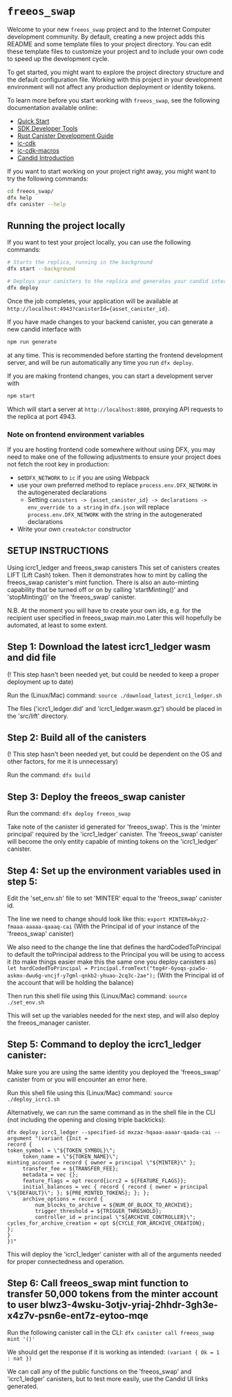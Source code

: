 # `freeos_swap`

Welcome to your new `freeos_swap` project and to the Internet Computer development community. By default, creating a new project adds this README and some template files to your project directory. You can edit these template files to customize your project and to include your own code to speed up the development cycle.

To get started, you might want to explore the project directory structure and the default configuration file. Working with this project in your development environment will not affect any production deployment or identity tokens.

To learn more before you start working with `freeos_swap`, see the following documentation available online:

- [Quick Start](https://internetcomputer.org/docs/current/developer-docs/setup/deploy-locally)
- [SDK Developer Tools](https://internetcomputer.org/docs/current/developer-docs/setup/install)
- [Rust Canister Development Guide](https://internetcomputer.org/docs/current/developer-docs/backend/rust/)
- [ic-cdk](https://docs.rs/ic-cdk)
- [ic-cdk-macros](https://docs.rs/ic-cdk-macros)
- [Candid Introduction](https://internetcomputer.org/docs/current/developer-docs/backend/candid/)

If you want to start working on your project right away, you might want to try the following commands:

```bash
cd freeos_swap/
dfx help
dfx canister --help
```

## Running the project locally

If you want to test your project locally, you can use the following commands:

```bash
# Starts the replica, running in the background
dfx start --background

# Deploys your canisters to the replica and generates your candid interface
dfx deploy
```

Once the job completes, your application will be available at `http://localhost:4943?canisterId={asset_canister_id}`.

If you have made changes to your backend canister, you can generate a new candid interface with

```bash
npm run generate
```

at any time. This is recommended before starting the frontend development server, and will be run automatically any time you run `dfx deploy`.

If you are making frontend changes, you can start a development server with

```bash
npm start
```

Which will start a server at `http://localhost:8080`, proxying API requests to the replica at port 4943.

### Note on frontend environment variables

If you are hosting frontend code somewhere without using DFX, you may need to make one of the following adjustments to ensure your project does not fetch the root key in production:

- set`DFX_NETWORK` to `ic` if you are using Webpack
- use your own preferred method to replace `process.env.DFX_NETWORK` in the autogenerated declarations
  - Setting `canisters -> {asset_canister_id} -> declarations -> env_override to a string` in `dfx.json` will replace `process.env.DFX_NETWORK` with the string in the autogenerated declarations
- Write your own `createActor` constructor



## SETUP INSTRUCTIONS

Using icrc1_ledger and freeos_swap canisters
This set of canisters creates LIFT (Lift Cash) token. Then it demonstrates how to mint by calling the freeos_swap canister's mint function. There is also an auto-minting capability that be turned off or on by calling 'startMinting()' and 'stopMinting()' on the 'freeos_swap' canister.

N.B. At the moment you will have to create your own ids, e.g. for the recipient user specified in freeos_swap main.mo Later this will hopefully be automated, at least to some extent.



## Step 1: Download the latest icrc1_ledger wasm and did file

(! This step hasn't been needed yet, but could be needed to keep a proper deployment up to date)

Run the (Linux/Mac) command: `source ./download_latest_icrc1_ledger.sh`

The files ('icrc1_ledger.did' and 'icrc1_ledger.wasm.gz') should be placed in the 'src/lift' directory.



## Step 2: Build all of the canisters

(! This step hasn't been needed yet, but could be dependent on the OS and other factors, for me it is unnecessary)

Run the command: `dfx build`



## Step 3: Deploy the freeos_swap canister

Run the command: `dfx deploy freeos_swap`

Take note of the canister id generated for 'freeos_swap'. This is the 'minter principal' required by the 'icrc1_ledger' canister. The 'freeos_swap' canister will become the only entity capable of minting tokens on the 'icrc1_ledger' canister.



## Step 4: Set up the environment variables used in step 5:

Edit the 'set_env.sh' file to set 'MINTER' equal to the 'freeos_swap' canister id.

The line we need to change should look like this: `export MINTER=bkyz2-fmaaa-aaaaa-qaaaq-cai` (With the Principal id of your instance of the 'freeos_swap' canister)

We also need to the change the line that defines the hardCodedToPrincipal to default the toPrincipal address to the Principal you will be using to access it (to make things easier make this the same one you deploy canisters as) `let hardCodedToPrincipal = Principal.fromText("tog4r-6yoqs-piw5o-askmx-dwu6g-vncjf-y7gml-qnkb2-yhuao-2cq3c-2ae");` (With the Principal id of the account that will be holding the balance)

Then run this shell file using this (Linux/Mac) command: `source ./set_env.sh`

This will set up the variables needed for the next step, and will also deploy the freeos_manager canister.



## Step 5: Command to deploy the icrc1_ledger canister:

Make sure you are using the same identity you deployed the 'freeos_swap' canister from or you will encounter an error here.

Run this shell file using this (Linux/Mac) command: `source ./deploy_icrc1.sh`

Alternatively, we can run the same command as in the shell file in the CLI (not including the opening and closing triple backticks):

```
dfx deploy icrc1_ledger --specified-id mxzaz-hqaaa-aaaar-qaada-cai --argument "(variant {Init =
record {
token_symbol = \"${TOKEN_SYMBOL}\";
     token_name = \"${TOKEN_NAME}\";
minting_account = record { owner = principal \"${MINTER}\" };
     transfer_fee = ${TRANSFER_FEE};
     metadata = vec {};
     feature_flags = opt record{icrc2 = ${FEATURE_FLAGS}};
     initial_balances = vec { record { record { owner = principal \"${DEFAULT}\"; }; ${PRE_MINTED_TOKENS}; }; };
     archive_options = record {
         num_blocks_to_archive = ${NUM_OF_BLOCK_TO_ARCHIVE};
         trigger_threshold = ${TRIGGER_THRESHOLD};
         controller_id = principal \"${ARCHIVE_CONTROLLER}\";
cycles_for_archive_creation = opt ${CYCLE_FOR_ARCHIVE_CREATION};
};
}
})"
```

This will deploy the 'icrc1_ledger' canister with all of the arguments needed for proper connectedness and operation.



## Step 6: Call freeos_swap mint function to transfer 50,000 tokens from the minter account to user blwz3-4wsku-3otjv-yriaj-2hhdr-3gh3e-x4z7v-psn6e-ent7z-eytoo-mqe

Run the following canister call in the CLI: `dfx canister call freeos_swap mint '()'`

We should get the response if it is working as intended: `(variant { Ok = 1 : nat })`

We can call any of the public functions on the 'freeos_swap' and 'icrc1_ledger' canisters, but to test more easily, use the Candid UI links generated.